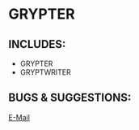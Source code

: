 # GRYPTER
## INCLUDES:
- GRYPTER
- GRYPTWRITER
## BUGS & SUGGESTIONS:
[E-Mail](mailto:mail@tim-greller.tk)
